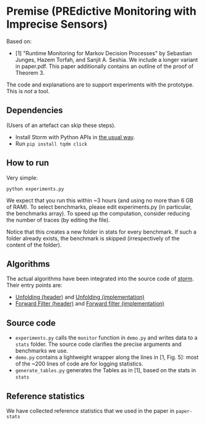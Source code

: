 # Premise (PREdictive Monitoring with Imprecise Sensors)

Based on: 
- [1] "Runtime Monitoring for Markov Decision Processes" by Sebastian Junges, Hazem Torfah, and Sanjit A. Seshia. We include a longer variant in paper.pdf. This paper additionally contains an outline of the proof of Theorem 3.

The code and explanations are to support experiments with the prototype. This is *not* a tool. 

## Dependencies 

(Users of an artefact can skip these steps). 
- Install Storm with Python APIs in [the usual way](https://moves-rwth.github.io/stormpy/installation.html).
- Run `pip install tqdm click`

## How to run

Very simple: 
```
python experiments.py
```

We expect that you run this within ~3 hours (and using no more than 6 GB of RAM).
To select benchmarks, please edit experiments.py (in particular, the benchmarks array).
To speed up the computation, consider reducing the number of traces (by editing the file).

Notice that this creates a new folder in stats for every benchmark. 
If such a folder already exists, the benchmark is skipped (irrespectively of the content of the folder). 

## Algorithms

The actual algorithms have been integrated into the source code of [storm](https://www.stormchecker.org). Their entry points are:

- [Unfolding (header)](https://github.com/moves-rwth/storm/blob/master/src/storm-pomdp/transformer/ObservationTraceUnfolder.h) and [Unfolding (implementation)](https://github.com/moves-rwth/storm/blob/master/src/storm-pomdp/transformer/ObservationTraceUnfolder.h) 
- [Forward Filter (header)](https://github.com/moves-rwth/storm/blob/master/src/storm-pomdp/generator/NondeterministicBeliefTracker.h) and [Forward filter (implementation)](https://github.com/moves-rwth/storm/blob/master/src/storm-pomdp/generator/NondeterministicBeliefTracker.h)

## Source code

- `experiments.py` calls the `monitor` function in `demo.py` and writes data to a `stats` folder.
The source code clarifies the precise arguments and benchmarks we use. 
- `demo.py` contains a lightweight wrapper along the lines in [1, Fig. 5]: 
most of the ~200 lines of code are for logging statistics.
- `generate_tables.py` generates the Tables as in [1], based on the stats in `stats`

## Reference statistics

We have collected reference statistics that we used in the paper in `paper-stats`


